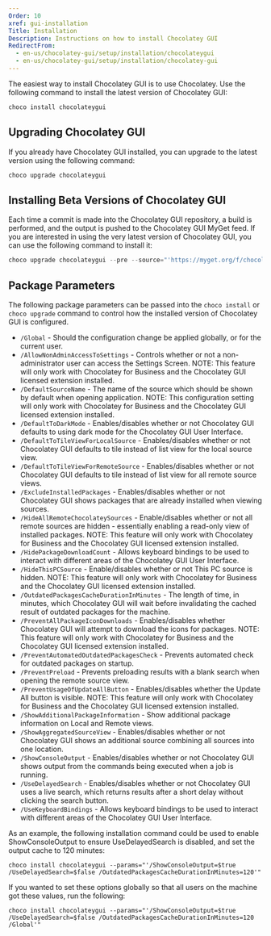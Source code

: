 ```yaml
---
Order: 10
xref: gui-installation
Title: Installation
Description: Instructions on how to install Chocolatey GUI
RedirectFrom:
  - en-us/chocolatey-gui/setup/installation/chocolateygui
  - en-us/chocolatey-gui/setup/installation/chocolatey-gui
---
```


The easiest way to install Chocolatey GUI is to use Chocolatey.  Use the
following command to install the latest version of Chocolatey GUI:

```powershell
choco install chocolateygui
```

## Upgrading Chocolatey GUI

If you already have Chocolatey GUI installed, you can upgrade to the latest
version using the following command:

```powershell
choco upgrade chocolateygui
```

## Installing Beta Versions of Chocolatey GUI

Each time a commit is made into the Chocolatey GUI repository, a build is
performed, and the output is pushed to the Chocolatey GUI MyGet feed.  If you
are interested in using the very latest version of Chocolatey GUI, you can use
the following command to install it:

```powershell
choco upgrade chocolateygui --pre --source="'https://myget.org/f/chocolateygui'"
```

 ## Package Parameters

The following package parameters can be passed into the `choco install` or `choco upgrade` command to control how the installed version of Chocolatey GUI is configured.

* `/Global` - Should the configuration change be applied globally, or for the current user.
* `/AllowNonAdminAccessToSettings` - Controls whether or not a non-administrator user can access the Settings Screen. NOTE: This feature will only work with Chocolatey for Business and the Chocolatey GUI licensed extension installed.
* `/DefaultSourceName` - The name of the source which should be shown by default when opening application. NOTE: This configuration setting will only work with Chocolatey for Business and the Chocolatey GUI licensed extension installed.
* `/DefaultToDarkMode` - Enables/disables whether or not Chocolatey GUI defaults to using dark mode for the Chocolatey GUI User Interface.
* `/DefaultToTileViewForLocalSource` - Enables/disables whether or not Chocolatey GUI defaults to tile instead of list view for the local source view.
* `/DefaultToTileViewForRemoteSource` - Enables/disables whether or not Chocolatey GUI defaults to tile instead of list view for all remote source views.
* `/ExcludeInstalledPackages` - Enables/disables whether or not Chocolatey GUI shows packages that are already installed when viewing sources.
* `/HideAllRemoteChocolateySources` - Enable/disables whether or not all remote sources are hidden - essentially enabling a read-only view of installed packages. NOTE: This feature will only work with Chocolatey for Business and the Chocolatey GUI licensed extension installed.
* `/HidePackageDownloadCount` - Allows keyboard bindings to be used to interact with different areas of the Chocolatey GUI User Interface.
* `/HideThisPCSource` - Enable/disables whether or not This PC source is hidden. NOTE: This feature will only work with Chocolatey for Business and the Chocolatey GUI licensed extension installed.
* `/OutdatedPackagesCacheDurationInMinutes` - The length of time, in minutes, which Chocolatey GUI will wait before invalidating the cached result of outdated packages for the machine.
* `/PreventAllPackageIconDownloads` - Enables/disables whether Chocolatey GUI will attempt to download the icons for packages. NOTE: This feature will only work with Chocolatey for Business and the Chocolatey GUI licensed extension installed.
* `/PreventAutomatedOutdatedPackagesCheck` - Prevents automated check for outdated packages on startup.
* `/PreventPreload` - Prevents preloading results with a blank search when opening the remote source view.
* `/PreventUsageOfUpdateAllButton` - Enables/disables whether the Update All button is visible. NOTE: This feature will only work with Chocolatey for Business and the Chocolatey GUI licensed extension installed.
* `/ShowAdditionalPackageInformation` - Show additional package information on Local and Remote views.
* `/ShowAggregatedSourceView` - Enables/disables whether or not Chocolatey GUI shows an additional source combining all sources into one location.
* `/ShowConsoleOutput` - Enables/disables whether or not Chocolatey GUI shows output from the commands being executed when a job is running.
* `/UseDelayedSearch` - Enables/disables whether or not Chocolatey GUI uses a live search, which returns results after a short delay without clicking the search button.
* `/UseKeyboardBindings` - Allows keyboard bindings to be used to interact with different areas of the Chocolatey GUI User Interface.

As an example, the following installation command could be used to enable ShowConsoleOutput to ensure UseDelayedSearch is disabled, and set the output cache to 120 minutes:

```
choco install chocolateygui --params="'/ShowConsoleOutput=$true /UseDelayedSearch=$false /OutdatedPackagesCacheDurationInMinutes=120'"
```

If you wanted to set these options globally so that all users on the machine got these values, run the following:

```
choco install chocolateygui --params="'/ShowConsoleOutput=$true /UseDelayedSearch=$false /OutdatedPackagesCacheDurationInMinutes=120 /Global'"
```